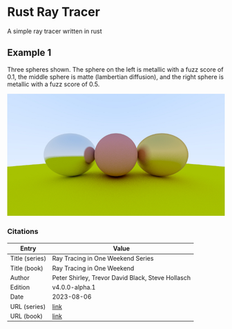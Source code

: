 # Rust Ray Tracer
A simple ray tracer written in rust

## Example 1
Three spheres shown. The sphere on the left is metallic with a fuzz score of 0.1, the middle sphere is matte (lambertian diffusion), and the right sphere is metallic with a fuzz score of 0.5.
<p align="center">
  <img src="https://github.com/EricFalkenberg/rust-ray-tracer/blob/master/examples/1.jpg"/>
</p>

### Citations
| Entry          | Value                                                                  |
|----------------|------------------------------------------------------------------------|
| Title (series) | Ray Tracing in One Weekend Series                                      |
| Title (book)   | Ray Tracing in One Weekend                                             |
| Author         | Peter Shirley, Trevor David Black, Steve Hollasch                      |
| Edition        | v4.0.0-alpha.1                                                         |
| Date           | 2023-08-06                                                             |
| URL (series)   | [link](https://raytracing.github.io/)                                  |
| URL (book)     | [link](https://raytracing.github.io/books/RayTracingInOneWeekend.html) |